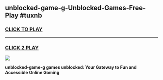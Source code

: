 
## unblocked-game-g-Unblocked-Games-Free-Play #tuxnb
<h3>
<a href="https://us.freeplayer.one?title=unblocked-game-g&ref=9M">CLICK TO PLAY</a></h3>
<hr>

<h3>
<a href="https://us.freeplayer.one?title=unblocked-game-g&ref=9M">CLICK 2 PLAY</a>
  
</h3>

<a href="https://us.freeplayer.one?title=unblocked-game-g&ref=9M"><img src="https://clearcache.store/games.png"></a>


**unblocked-game-g games unblocked: Your Gateway to Fun and Accessible Online Gaming**
